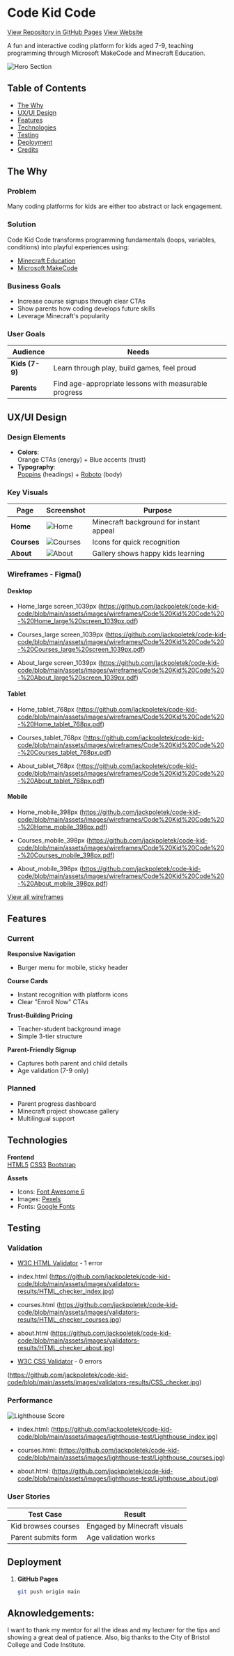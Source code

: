 # Code Kid Code

[View Repository in GitHub Pages](https://github.com/jackpoletek/code-kid-code)
[View Website](https://jackpoletek.github.io/code-kid-code/)

A fun and interactive coding platform for kids aged 7-9, teaching programming through Microsoft MakeCode and Minecraft Education.

![Hero Section](assets/images/minecraft-education-bg-2.webp)

## Table of Contents
- [The Why](#the-why)
- [UX/UI Design](#uxui-design)
- [Features](#features)
- [Technologies](#technologies)
- [Testing](#testing)
- [Deployment](#deployment)
- [Credits](#credits)

## The Why

### Problem
Many coding platforms for kids are either too abstract or lack engagement.

### Solution
Code Kid Code transforms programming fundamentals (loops, variables, conditions) into playful experiences using:
- [Minecraft Education](https://education.minecraft.net/)
- [Microsoft MakeCode](https://makecode.com/)

### Business Goals
- Increase course signups through clear CTAs
- Show parents how coding develops future skills
- Leverage Minecraft's popularity

### User Goals
| Audience       | Needs                                                                 |
|----------------|-----------------------------------------------------------------------|
| **Kids (7-9)** | Learn through play, build games, feel proud                           |
| **Parents**    | Find age-appropriate lessons with measurable progress                 |

## UX/UI Design

### Design Elements
- **Colors**:  
  Orange CTAs (energy) + Blue accents (trust)
- **Typography**:  
  [Poppins](https://fonts.google.com/specimen/Poppins) (headings) + [Roboto](https://fonts.google.com/specimen/Roboto) (body)

### Key Visuals
| Page       | Screenshot                              | Purpose                                  |
|------------|-----------------------------------------|------------------------------------------|
| **Home**   | ![Home](screenshots/home.png)           | Minecraft background for instant appeal  |
| **Courses**| ![Courses](screenshots/courses.png)     | Icons for quick recognition             |
| **About**  | ![About](screenshots/about.png)         | Gallery shows happy kids learning        |

### Wireframes - Figma()

#### Desktop
- Home_large screen_1039px
(https://github.com/jackpoletek/code-kid-code/blob/main/assets/images/wireframes/Code%20Kid%20Code%20-%20Home_large%20screen_1039px.pdf)

- Courses_large screen_1039px
(https://github.com/jackpoletek/code-kid-code/blob/main/assets/images/wireframes/Code%20Kid%20Code%20-%20Courses_large%20screen_1039px.pdf)

- About_large screen_1039px
(https://github.com/jackpoletek/code-kid-code/blob/main/assets/images/wireframes/Code%20Kid%20Code%20-%20About_large%20screen_1039px.pdf)

#### Tablet
- Home_tablet_768px
(https://github.com/jackpoletek/code-kid-code/blob/main/assets/images/wireframes/Code%20Kid%20Code%20-%20Home_tablet_768px.pdf)

- Courses_tablet_768px
(https://github.com/jackpoletek/code-kid-code/blob/main/assets/images/wireframes/Code%20Kid%20Code%20-%20Courses_tablet_768px.pdf)

- About_tablet_768px
(https://github.com/jackpoletek/code-kid-code/blob/main/assets/images/wireframes/Code%20Kid%20Code%20-%20About_tablet_768px.pdf)

#### Mobile
- Home_mobile_398px
(https://github.com/jackpoletek/code-kid-code/blob/main/assets/images/wireframes/Code%20Kid%20Code%20-%20Home_mobile_398px.pdf)

- Courses_mobile_398px
(https://github.com/jackpoletek/code-kid-code/blob/main/assets/images/wireframes/Code%20Kid%20Code%20-%20Courses_mobile_398px.pdf)

- About_mobile_398px
(https://github.com/jackpoletek/code-kid-code/blob/main/assets/images/wireframes/Code%20Kid%20Code%20-%20About_mobile_398px.pdf)

[View all wireframes](https://github.com/jackpoletek/code-kid-code/tree/main/assets/images/wireframes)

## Features

### Current

**Responsive Navigation**
- Burger menu for mobile, sticky header

**Course Cards**  
- Instant recognition with platform icons
- Clear "Enroll Now" CTAs

**Trust-Building Pricing**   
- Teacher-student background image
- Simple 3-tier structure

**Parent-Friendly Signup**  
- Captures both parent and child details
- Age validation (7-9 only)

### Planned
- Parent progress dashboard
- Minecraft project showcase gallery
- Multilingual support

## Technologies
**Frontend**  
[HTML5](https://en.wikipedia.org/wiki/HTML5)
[CSS3](https://en.wikipedia.org/wiki/CSS)
[Bootstrap](https://getbootstrap.com/)

**Assets**  
- Icons: [Font Awesome 6](https://fontawesome.com/)
- Images: [Pexels](https://pexels.com/)
- Fonts: [Google Fonts](https://fonts.google.com/)

## Testing
### Validation
- [W3C HTML Validator](https://validator.w3.org/) - 1 error

- index.html
(https://github.com/jackpoletek/code-kid-code/blob/main/assets/images/validators-results/HTML_checker_index.jpg)

- courses.html
(https://github.com/jackpoletek/code-kid-code/blob/main/assets/images/validators-results/HTML_checker_courses.jpg)

- about.html
(https://github.com/jackpoletek/code-kid-code/blob/main/assets/images/validators-results/HTML_checker_about.jpg)

- [W3C CSS Validator](https://jigsaw.w3.org/css-validator/) - 0 errors

(https://github.com/jackpoletek/code-kid-code/blob/main/assets/images/validators-results/CSS_checker.jpg)

### Performance
![Lighthouse Score](screenshots/lighthouse.png)  

- index.html:
(https://github.com/jackpoletek/code-kid-code/blob/main/assets/images/lighthouse-test/Lighthouse_index.jpg)

- courses.html:
(https://github.com/jackpoletek/code-kid-code/blob/main/assets/images/lighthouse-test/Lighthouse_courses.jpg)

- about.html:
(https://github.com/jackpoletek/code-kid-code/blob/main/assets/images/lighthouse-test/Lighthouse_about.jpg)

### User Stories
| Test Case               | Result                              |
|-------------------------|-------------------------------------|
| Kid browses courses     | Engaged by Minecraft visuals        |
| Parent submits form     | Age validation works                |

## Deployment
1. **GitHub Pages**  
   ```bash
   git push origin main

## Aknowledgements:
I want to thank my mentor for all the ideas and my lecturer for the tips and showing a great deal of patience.
Also, big thanks to the City of Bristol College and Code Institute.
